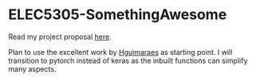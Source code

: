 # ELEC5305-SomethingAwesome

Read my project proposal [here](https://github.com/neuromorphic-chair/ELEC5305-SomethingAwesome/blob/2ae51cfacbac4b04b7b85de36b18b35da1c3e449/Reports/ELEC5305_Something_Awesome_Proposal.pdf).

Plan to use the excellent work by [Hguimaraes](https://github.com/Hguimaraes/gtzan.keras) as starting point. I will transition to pytorch instead of keras as the inbuilt functions can simplify many aspects.
